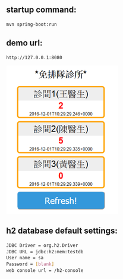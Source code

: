 ## startup command:
```bash
mvn spring-boot:run
```

## demo url:
```bash
http://127.0.0.1:8080
```
<img src="docs/images/demo.png" width="300">

## h2 database default settings:
```bash
JDBC Driver = org.h2.Driver
JDBC URL = jdbc:h2:mem:testdb
User name = sa
Password = [blank]
web console url = /h2-console
```
